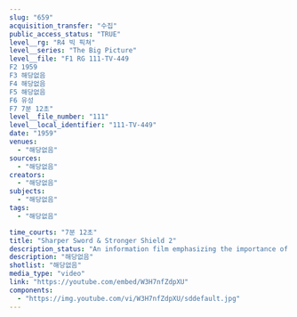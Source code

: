 ```yaml
---
slug: "659"
acquisition_transfer: "수집"
public_access_status: "TRUE"
level__rg: "R4 빅 픽쳐"
level__series: "The Big Picture"
level__file: "F1 RG 111-TV-449
F2 1959
F3 해당없음
F4 해당없음
F5 해당없음
F6 유성
F7 7분 12초"
level__file_number: "111"
level__local_identifier: "111-TV-449"
date: "1959"
venues: 
  - "해당없음"
sources: 
  - "해당없음"
creators: 
  - "해당없음"
subjects: 
  - "해당없음"
tags: 
  - "해당없음"

time_courts: "7분 12초"
title: "Sharper Sword & Stronger Shield 2"
description_status: "An information film emphasizing the importance of a modern Army for national defense."
description: "해당없음"
shotlist: "해당없음"
media_type: "video"
link: "https://youtube.com/embed/W3H7nfZdpXU"
components: 
  - "https://img.youtube.com/vi/W3H7nfZdpXU/sddefault.jpg"
---
```

